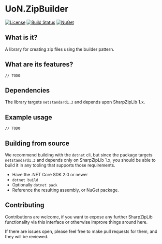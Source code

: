 # UoN.ZipBuilder

[![License](https://img.shields.io/badge/licence-MIT-blue.svg)](https://opensource.org/licenses/MIT)
[![Build Status](https://travis-ci.org/uon-nuget/UoN.ZipBuilder.svg?branch=master)](https://travis-ci.org/uon-nuget/UoN.ZipBuilder)
[![NuGet](https://img.shields.io/nuget/v/UoN.ZipBuilder.svg)](https://www.nuget.org/packages/UoN.ZipBuilder/)

## What is it?

A library for creating zip files using the builder pattern.

## What are its features?

`// TODO`

## Dependencies

The library targets `netstandard1.3` and depends upon SharpZipLib 1.x.

## Example usage

`// TODO`

## Building from source

We recommend building with the `dotnet` cli, but since the package targets `netstandard1.3` and depends only on SharpZipLib 1.x, you should be able to build it in any tooling that supports those requirements.

- Have the .NET Core SDK 2.0 or newer
- `dotnet build`
- Optionally `dotnet pack`
- Reference the resulting assembly, or NuGet package.

## Contributing

Contributions are welcome, if you want to expose any further SharpZipLib functionality via this interface or otherwise improve things around here.

If there are issues open, please feel free to make pull requests for them, and they will be reviewed.